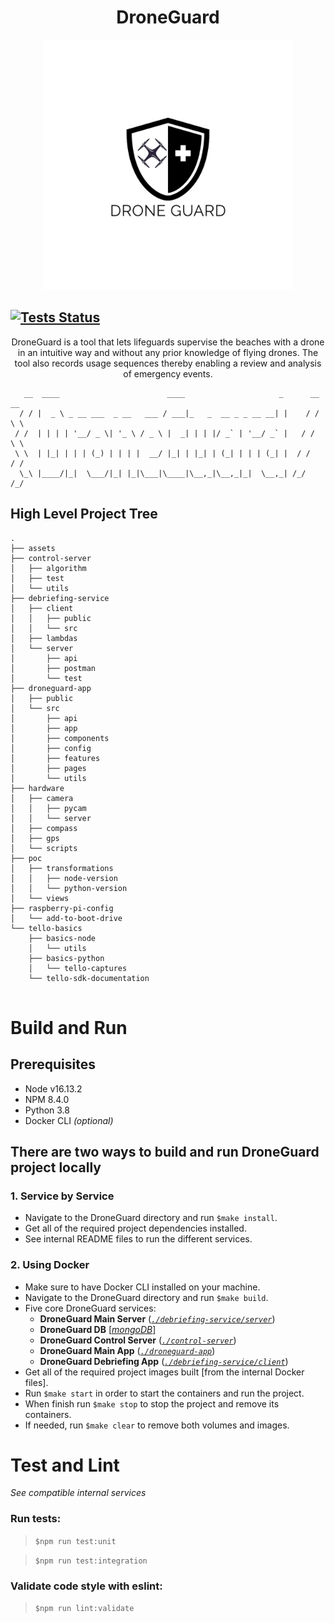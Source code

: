 <h1 align='center'>DroneGuard</h1>
<p align='center'>
  <img width='400' src='https://github.com/idobetesh/DroneGuard/blob/master/assets/droneguard-logo.png' alt='DroneGuard Logo'>
</p>

[![Tests Status](https://github.com/idobetesh/DroneGuard/actions/workflows/run-tests.yml/badge.svg?event=push)](https://github.com/idobetesh/DroneGuard/actions)
---
<p align='center'>DroneGuard is a tool that lets lifeguards supervise the beaches with a drone in an intuitive way and without any prior knowledge of flying drones. The tool also records usage sequences thereby enabling a review and analysis of emergency events.</p>

```
   __  ____                        ____                     _      __ __  
  / / |  _ \ _ __ ___  _ __   ___ / ___|_   _  __ _ _ __ __| |    / / \ \ 
 / /  | | | | '__/ _ \| '_ \ / _ \ |  _| | | |/ _` | '__/ _` |   / /   \ \
 \ \  | |_| | | | (_) | | | |  __/ |_| | |_| | (_| | | | (_| |  / /    / /
  \_\ |____/|_|  \___/|_| |_|\___|\____|\__,_|\__,_|_|  \__,_| /_/    /_/ 

```

## High Level Project Tree
```
.
├── assets
├── control-server
│   ├── algorithm
│   ├── test
│   └── utils
├── debriefing-service
│   ├── client
│   │   ├── public
│   │   └── src
│   ├── lambdas
│   └── server
│       ├── api
│       ├── postman
│       └── test
├── droneguard-app
│   ├── public
│   └── src
│       ├── api
│       ├── app
│       ├── components
│       ├── config
│       ├── features
│       ├── pages
│       └── utils
├── hardware
│   ├── camera
│   │   ├── pycam
│   │   └── server
│   ├── compass
│   ├── gps
│   └── scripts
├── poc
│   ├── transformations
│   │   ├── node-version
│   │   └── python-version
│   └── views
├── raspberry-pi-config
│   └── add-to-boot-drive
└── tello-basics
    ├── basics-node
    │   └── utils
    ├── basics-python
    │   └── tello-captures
    └── tello-sdk-documentation
    
```
# Build and Run

## Prerequisites
- Node v16.13.2
- NPM 8.4.0
- Python 3.8
- Docker CLI *(optional)*
## There are two ways to build and run DroneGuard project locally
### 1. Service by Service
- Navigate to the DroneGuard directory and run `$make install`.
- Get all of the required project dependencies installed.</br>
- See internal README files to run the different services.
### 2. Using Docker
- Make sure to have Docker CLI installed on your machine.
- Navigate to the DroneGuard directory and run `$make build`.
- Five core DroneGuard services:
  - **DroneGuard Main Server** ([*`./debriefing-service/server`*](https://github.com/idobetesh/DroneGuard/tree/master/debriefing-service/server))
  - **DroneGuard DB** [[*mongoDB*](https://hub.docker.com/layers/mongo/library/mongo/4.0.16-xenial/images/sha256-1405a8f6e31677ff4b3294194dcd06e146dc0bad2a630eb284788e94231127a5?context=explore)]
  - **DroneGuard Control Server** ([*`./control-server`*](https://github.com/idobetesh/DroneGuard/tree/master/control-server))
  - **DroneGuard Main App** ([*`./droneguard-app`*](https://github.com/idobetesh/DroneGuard/tree/master/droneguard-app))
  - **DroneGuard Debriefing App** ([*`./debriefing-service/client`*](https://github.com/idobetesh/DroneGuard/tree/master/debriefing-service/client))
- Get all of the required project images built [from the internal Docker files].</br>
- Run `$make start` in order to start the containers and run the project.
- When finish run `$make stop` to stop the project and remove its containers.
- If needed, run `$make clear` to remove both volumes and images.

# Test and Lint
*See compatible internal services*
### Run tests:
> `$npm run test:unit`

> `$npm run test:integration`

### Validate code style with eslint:
> `$npm run lint:validate`
